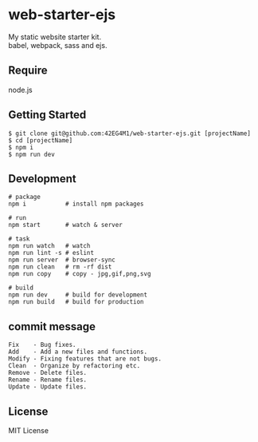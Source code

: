 # web-starter-ejs
My static website starter kit.  
babel, webpack, sass and ejs.


## Require
node.js


## Getting Started
    $ git clone git@github.com:42EG4M1/web-starter-ejs.git [projectName]
    $ cd [projectName]
    $ npm i
    $ npm run dev


## Development
    # package
    npm i           # install npm packages

    # run
    npm start       # watch & server

    # task
    npm run watch   # watch
    npm run lint -s # eslint
    npm run server  # browser-sync
    npm run clean   # rm -rf dist
    npm run copy    # copy - jpg,gif,png,svg

    # build
    npm run dev     # build for development
    npm run build   # build for production


## commit message
    Fix    - Bug fixes.
    Add    - Add a new files and functions.
    Modify - Fixing features that are not bugs.
    Clean  - Organize by refactoring etc.
    Remove - Delete files.
    Rename - Rename files.
    Update - Update files.


## License
MIT License
